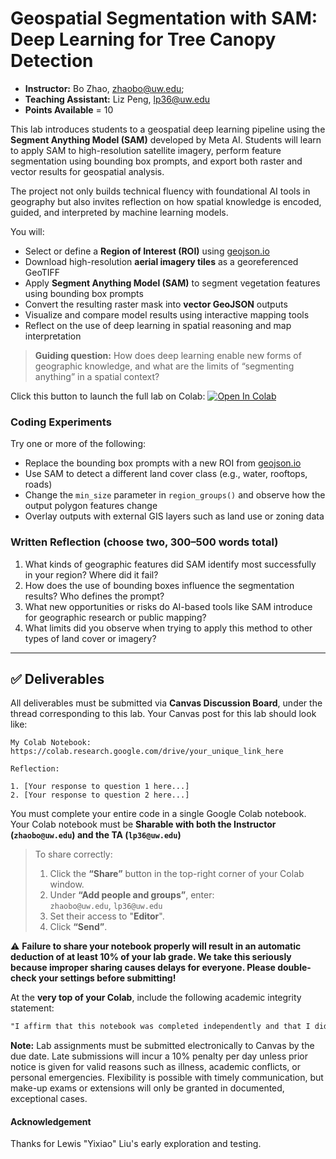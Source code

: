 # Geospatial Segmentation with SAM: Deep Learning for Tree Canopy Detection

- **Instructor:** Bo Zhao, [zhaobo@uw.edu](mailto:zhaobo@uw.edu); 
- **Teaching Assistant:** Liz Peng, lp36@uw.edu
- **Points Available** = 10

This lab introduces students to a geospatial deep learning pipeline using the **Segment Anything Model (SAM)** developed by Meta AI. Students will learn to apply SAM to high-resolution satellite imagery, perform feature segmentation using bounding box prompts, and export both raster and vector results for geospatial analysis.

The project not only builds technical fluency with foundational AI tools in geography but also invites reflection on how spatial knowledge is encoded, guided, and interpreted by machine learning models.

You will:

- Select or define a **Region of Interest (ROI)** using [geojson.io](https://geojson.io)  
- Download high-resolution **aerial imagery tiles** as a georeferenced GeoTIFF  
- Apply **Segment Anything Model (SAM)** to segment vegetation features using bounding box prompts  
- Convert the resulting raster mask into **vector GeoJSON** outputs  
- Visualize and compare model results using interactive mapping tools  
- Reflect on the use of deep learning in spatial reasoning and map interpretation

> **Guiding question:** How does deep learning enable new forms of geographic knowledge, and what are the limits of “segmenting anything” in a spatial context?

Click this button to launch the full lab on Colab: [![Open In Colab](https://colab.research.google.com/assets/colab-badge.svg)](https://colab.research.google.com/drive/1EseH1JT-iZGVGCtAT69vWta0s4TQVyIQ)

### Coding Experiments

Try one or more of the following:

- Replace the bounding box prompts with a new ROI from [geojson.io](https://geojson.io)  
- Use SAM to detect a different land cover class (e.g., water, rooftops, roads)  
- Change the `min_size` parameter in `region_groups()` and observe how the output polygon features change  
- Overlay outputs with external GIS layers such as land use or zoning data

### Written Reflection (choose two, 300–500 words total)

1. What kinds of geographic features did SAM identify most successfully in your region? Where did it fail?
2. How does the use of bounding boxes influence the segmentation results? Who defines the prompt?
3. What new opportunities or risks do AI-based tools like SAM introduce for geographic research or public mapping?
4. What limits did you observe when trying to apply this method to other types of land cover or imagery?

---

## ✅ Deliverables

All deliverables must be submitted via **Canvas Discussion Board**, under the thread corresponding to this lab. Your Canvas post for this lab should look like:

```
My Colab Notebook: https://colab.research.google.com/drive/your_unique_link_here

Reflection:

1. [Your response to question 1 here...]
2. [Your response to question 2 here...]
```

You must complete your entire code in a single Google Colab notebook. Your Colab notebook must be **Sharable with both the Instructor (`zhaobo@uw.edu`) and the TA (`lp36@uw.edu`)**

> To share correctly:
> 1. Click the **“Share”** button in the top-right corner of your Colab window.
> 2. Under **“Add people and groups”**, enter:  
>    `zhaobo@uw.edu`, `lp36@uw.edu`
> 3. Set their access to "**Editor**".
> 4. Click **“Send”**.

⚠️ **Failure to share your notebook properly will result in an automatic deduction of at least 10% of your lab grade. We take this seriously because improper sharing causes delays for everyone. Please double-check your settings before submitting!**

At the **very top of your Colab**, include the following academic integrity statement:

```markdown
"I affirm that this notebook was completed independently and that I did not reference or use anyone else's code."
```


**Note:** Lab assignments must be submitted electronically to Canvas by the due date. Late submissions will incur a 10% penalty per day unless prior notice is given for valid reasons such as illness, academic conflicts, or personal emergencies. Flexibility is possible with timely communication, but make-up exams or extensions will only be granted in documented, exceptional cases.

#### Acknowledgement

Thanks for Lewis "Yixiao" Liu's early exploration and testing. 